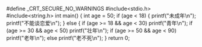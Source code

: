 #define  _CRT_SECURE_NO_WARNINGS 
#include<stdio.h>
#include<string.h>
int main()
{
	int age = 50;
	if (age < 18)
	{
		printf("未成年\n");
		printf("不能谈恋爱\n");
	}
	else
	{
		if (age >= 18 && age < 30)
			printf("青年\n");
		 if (age >= 30 && age < 50)
			printf("壮年\n");
		 if (age >= 50 && age < 90)
			printf("老年\n");
		else
			printf("老不死\n");
	}
	return 0;
